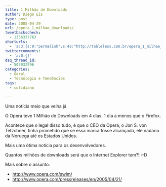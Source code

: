 ```yaml
---
title: 1 Milhão de Downloads
author: Diego Eis
type: post
date: 2005-04-29
url: /opera_1_milhao_downloads/
tweetbackscheck:
  - 1356337763
shorturls:
  - 'a:3:{s:9:"permalink";s:48:"http://tableless.com.br/opera_1_milhao_downloads";s:7:"tinyurl";s:26:"http://tinyurl.com/3haqoef";s:4:"isgd";s:19:"http://is.gd/OFMJYn";}'
twittercomments:
  - 'a:0:{}'
dsq_thread_id:
  - 503032596
categories:
  - Geral
  - Tecnologia e Tendências
tags:
  - cotidiano

---
```

Uma notícia meio que velha já.
              
O Opera teve 1 Milhão de Downloads em 4 dias. 1 dia a menos que o Firefox.
              
Acontece que o legal disso tudo, é que o CEO da Opera, o Jon S. von Tetzchner, tinha prometido que se essa marca fosse alcançada, ele nadaria da Noruega até os Estados Unidos. 

Mais uma ótima notícia para os desenvolvedores.
              
<alfinetada>Quantos milhões de downloads será que o Internet Explorer tem?! :-D</alfinetada> 

Mais sobre o assunto: 

  * <http://www.opera.com/swim/>
  * <http://www.opera.com/pressreleases/en/2005/04/21/>